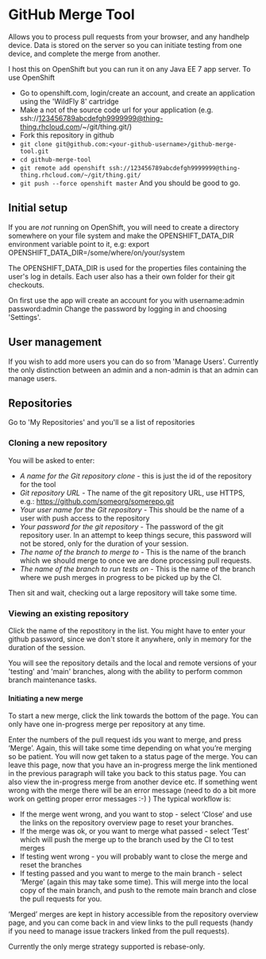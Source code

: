 GitHub Merge Tool
=================

Allows you to process pull requests from your browser, and any handhelp device. Data is stored on the server so you can initiate testing from one device, and complete the merge from another.

I host this on OpenShift but you can run it on any Java EE 7 app server. To use OpenShift
* Go to openshift.com, login/create an account, and create an application using the 'WildFly 8' cartridge
* Make a not of the source code url for your application (e.g. ssh://123456789abcdefgh9999999@thing-thing.rhcloud.com/~/git/thing.git/)
* Fork this repository in github
* `git clone git@github.com:<your-github-username>/github-merge-tool.git`
* `cd github-merge-tool`
* `git remote add openshift ssh://123456789abcdefgh9999999@thing-thing.rhcloud.com/~/git/thing.git/`
* `git push --force openshift master`
And you should be good to go.

Initial setup
-------------
If you are *not* running on OpenShift, you will need to create a directory somewhere on your file system and make the OPENSHIFT_DATA_DIR environment variable point to it, e.g:
    export OPENSHIFT_DATA_DIR=/some/where/on/your/system
 
The OPENSHIFT_DATA_DIR is used for the properties files containing the user's log in details. Each user also has a their own folder for their git checkouts.
 
On first use the app will create an account for you with
    username:admin
    password:admin
Change the password by logging in and choosing 'Settings'. 

User management
---------------

If you wish to add more users you can do so from 'Manage Users'. Currently the only distinction between an admin and a non-admin is that an admin can manage users.

Repositories
------------
Go to 'My Repositories' and you'll se a list of repositories

### Cloning a new repository

You will be asked to enter:
* *A name for the Git repository clone* - this is just the id of the repository for the tool
* *Git repository URL* - The name of the git repository URL, use HTTPS, e.g.: https://github.com/someorg/somerepo.git
* *Your user name for the Git repository* - This should be the name of a user with push access to the repository
* *Your password for the git repository* - The password of the git repository user. In an attempt to keep things secure, this password will not be stored, only for the duration of your session.
* *The name of the branch to merge to* - This is the name of the branch which we should merge to once we are done processing pull requests.
* *The name of the branch to run tests on* - This is the name of the branch where we push merges in progress to be picked up by the CI.

Then sit and wait, checking out a large repository will take some time.

### Viewing an existing repository

Click the name of the repostitory in the list. You might have to enter your github password, since we don't store it anywhere, only in memory for the duration of the session.

You will see the repository details and the local and remote versions of your 'testing' and 'main' branches, along with the ability to perform common branch maintenance tasks. 

#### Initiating a new merge

To start a new merge, click the link towards the bottom of the page. You can only have one in-progress merge per repository at any time. 

Enter the numbers of the pull request ids you want to merge, and press ‘Merge’. Again, this will take some time depending on what you’re merging so be patient. You will now get taken to a status page of the merge. You can leave this page, now that you have an in-progress merge the link mentioned in the previous paragraph will take you back to this status page. You can also view the in-progress merge from another device etc. If something went wrong with the merge there will be an error message (need to do a bit more work on getting proper error messages :-) ) The typical workflow is:

* If the merge went wrong, and you want to stop - select ‘Close’ and use the links on the repository overview page to reset your branches.
* If the merge was ok, or you want to merge what passed - select ‘Test’ which will push the merge up to the branch used by the CI to test merges
* If testing went wrong - you will probably want to close the merge and reset the branches
* If testing passed and you want to merge to the main branch - select ‘Merge’ (again this may take some time). This will merge into the local copy of the main branch, and push to the remote main branch and close the pull requests for you.

‘Merged’ merges are kept in history accessible from the repository overview page, and you can come back in and view links to the pull requests (handy if you need to manage issue trackers linked from the pull requests).

Currently the only merge strategy supported is rebase-only.







